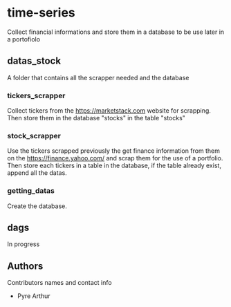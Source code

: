 # time-series

Collect financial informations and store them in a database to be use later in a portofiolo

## datas_stock

A folder that contains all the scrapper needed and the database

### tickers_scrapper

Collect tickers from the https://marketstack.com website for scrapping. Then store them in the database "stocks" in the table "stocks"

### stock_scrapper

Use the tickers scrapped previously the get finance information from them on the https://finance.yahoo.com/ and scrap them for the use of a portfolio. Then store each tickers in a table in the database, if the table already exist, append all the datas.

### getting_datas

Create the database.

## dags

In progress

## Authors

Contributors names and contact info

* Pyre Arthur